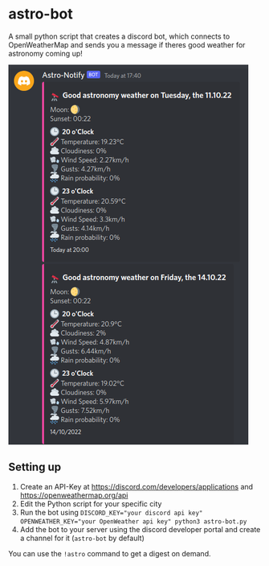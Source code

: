 # astro-bot

A small python script that creates a discord bot, which connects to OpenWeatherMap and sends you a message if theres good weather for astronomy coming up!

![image](./screenshot.png)

## Setting up
1. Create an API-Key at https://discord.com/developers/applications and https://openweathermap.org/api
2. Edit the Python script for your specific city
3. Run the bot using `DISCORD_KEY="your discord api key" OPENWEATHER_KEY="your OpenWeather api key" python3 astro-bot.py`
4. Add the bot to your server using the discord developer portal and create a channel for it (`astro-bot` by default)

You can use the `!astro` command to get a digest on demand.